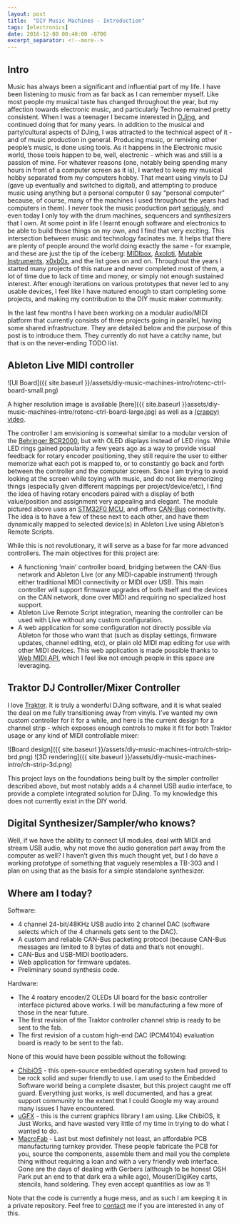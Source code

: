 ```yaml
---
layout: post
title:  "DIY Music Machines - Introduction"
tags: [electronics]
date: 2016-12-08 00:40:00 -0700
excerpt_separator: <!--more-->
---
```


## Intro

Music has always been a significant and influential part of my life. I have been listening to music from as far back as I can remember myself. Like most people my musical taste has changed throughout the year, but my affection towards electronic music, and particularly Techno remained pretty consistent. When I was a teenager I became interested in [DJing](http://keves.org/), and continued doing that for many years. In addition to the musical and party/cultural aspects of DJing, I was attracted to the technical aspect of it - and of music production in general. Producing music, or remixing other people’s music, is done using tools. As it happens in the Electronic music world, those tools happen to be, well, electronic - which was and still is a passion of mine. For whatever reasons (one, notably being spending many hours in front of a computer screen as it is), I wanted to keep my musical hobby separated from my computers hobby. That meant using vinyls to DJ (gave up eventually and switched to digital), and attempting to produce music using anything but a personal computer (I say “personal computer” because, of course, many of the machines I used throughout the years had computers in them). I never took the music production part [seriously](https://soundcloud.com/eranrund), and even today I only toy with the drum machines, sequencers and synthesizers that I own. At some point in life I learnt enough software and electronics to be able to build those things on my own, and I find that very exciting. This intersection between music and technology facinates me. It helps that there are plenty of people around the world doing exactly the same - for example, and these are just the tip of the iceberg: [MIDIbox](http://ucapps.de/), [Axoloti](http://www.axoloti.com/), [Mutable Instruments](http://mutable-instruments.net/shruthi1), [x0xb0x](http://www.ladyada.net/make/x0xb0x/), and the list goes on and on. Throughout the years I started many projects of this nature and never completed most of them, a lot of time due to lack of time and money, or simply not enough sustained interest. After enough iterations on various prototypes that never led to any usable devices, I feel like I have matured enough to start completing some projects, and making my contribution to the DIY music maker community.

In the last few months I have been working on a modular audio/MIDI platform that currently consists of three projects going in parallel, having some shared infrastructure. They are detailed below and the purpose of this post is to introduce them. They currently do not have a catchy name, but that is on the never-ending TODO list.

## Ableton Live MIDI controller

![UI Board]({{ site.baseurl }}/assets/diy-music-machines-intro/rotenc-ctrl-board-small.png)

A higher resolution image is available [here]({{ site.baseurl }}assets/diy-music-machines-intro/rotenc-ctrl-board-large.jpg) as well as a [(crappy) video](https://youtu.be/LIjwVPmGKmk).

The controller I am envisioning is somewhat similar to a modular version of the [Behringer BCR2000](http://www.synthtopia.com/content/2005/01/27/behringer-bcr2000-usb-midi-controller-review/), but with OLED displays instead of LED rings. While LED rings gained popularity a few years ago as a way to provide visual feedback for rotary encoder positioning, they still require the user to either memorize what each pot is mapped to, or to constantly go back and forth between the controller and the computer screen. Since I am trying to avoid looking at the screen while toying with music, and do not like memorizing things (especially given different mappings per project/device/etc), I find the idea of having rotary encoders paired with a display of both value/position and assignment very appealing and elegant. The module pictured above uses an [STM32F0 MCU](http://www.st.com/en/microcontrollers/stm32f0-series.html?querycriteria=productId=SS1574), and offers [CAN-Bus](https://en.wikipedia.org/wiki/CAN_bus) connectivity. The idea is to have a few of these next to each other, and have them dynamically mapped to selected device(s) in Ableton Live using Ableton’s Remote Scripts.

While this is not revolutionary, it will serve as a base for far more advanced controllers. The main objectives for this project are:

 * A functioning ‘main’ controller board, bridging between the CAN-Bus network and Ableton Live (or any MIDI-capable instrument) through either traditional MIDI connectivity or MIDI over USB. This main controller will support firmware upgrades of both itself and the devices on the CAN network, done over MIDI and requiring no specialized host support.
 * Ableton Live Remote Script integration, meaning the controller can be used with Live without any custom configuration.
 * A web application for some configuration not directly possible via Ableton for those who want that (such as display settings, firmware updates, channel editing, etc), or plain old MIDI map editing for use with other MIDI devices. This web application is made possible thanks to [Web MIDI API](https://webaudio.github.io/web-midi-api/), which I feel like not enough people in this space are leveraging.


## Traktor DJ Controller/Mixer Controller

I love [Traktor](https://www.native-instruments.com/en/products/traktor/). It is truly a wonderful DJing software, and it is what sealed the deal on me fully transitioning away from vinyls. I’ve wanted my own custom controller for it for a while, and here is the current design for a channel strip - which exposes enough controls to make it fit for both Traktor usage or any kind of MIDI controllable mixer:

![Board design]({{ site.baseurl }}/assets/diy-music-machines-intro/ch-strip-brd.png)
![3D rendering]({{ site.baseurl }}/assets/diy-music-machines-intro/ch-strip-3d.png)

This project lays on the foundations being built by the simpler controller described above, but most notably adds a 4 channel USB audio interface, to provide a complete integrated solution for DJing. To my knowledge this does not currently exist in the DIY world.


## Digital Synthesizer/Sampler/who knows?

Well, if we have the ability to connect UI modules, deal with MIDI and stream USB audio, why not move the audio generation part away from the computer as well?
I haven’t given this much thought yet, but I do have a working prototype of something that vaguely resembles a TB-303 and I plan on using that as the basis for a simple standalone synthesizer.


## Where am I today?

Software:

 * 4 channel 24-bit/48KHz USB audio into 2 channel DAC (software selects which of the 4 channels gets sent to the DAC).
 * A custom and reliable CAN-Bus packeting protocol (because CAN-Bus messages are limited to 8 bytes of data and that’s not enough).
 * CAN-Bus and USB-MIDI bootloaders.
 * Web application for firmware updates.
 * Preliminary sound synthesis code.


Hardware:

 * The 4 roatary encoder/2 OLEDs UI board for the basic controller interface pictured above works. I will be manufacturing a few more of those in the near future.
 * The first revision of the Traktor controller channel strip is ready to be sent to the fab.
 * The first revision of a custom high-end DAC (PCM4104) evaluation board is ready to be sent to the fab.


None of this would have been possible without the following:

 * [ChibiOS](http://www.chibios.org/) - this open-source embedded operating system had proved to be rock solid and super friendly to use. I am used to the Embedded Software world being a complete disaster, but this project caught me off guard. Everything just works, is well documented, and has a great support community to the extent that I could Google my way around many issues I have encountered.
 * [uGFX](http://ugfx.io/) - this is the current graphics library I am using. Like ChibiOS, it Just Works, and have wasted very little of my time in trying to do what I wanted to do.
 * [MacroFab](https://macrofab.com/) - Last but most definitely not least, an affordable PCB manufacturing turnkey provider. These people fabricate the PCB for you, source the components, assemble them and mail you the complete thing without requiring a loan and with a very friendly web interface. Gone are the days of dealing with Gerbers (although to be honest OSH Park put an end to that dark era a while ago), Mouser/DigiKey carts, stencils, hand soldering. They even accept quantities as low as 1!


Note that the code is currently a huge mess, and as such I am keeping it in a private repository. Feel free to [contact](mailto:eran@rundste.in) me if you are interested in any of this.
